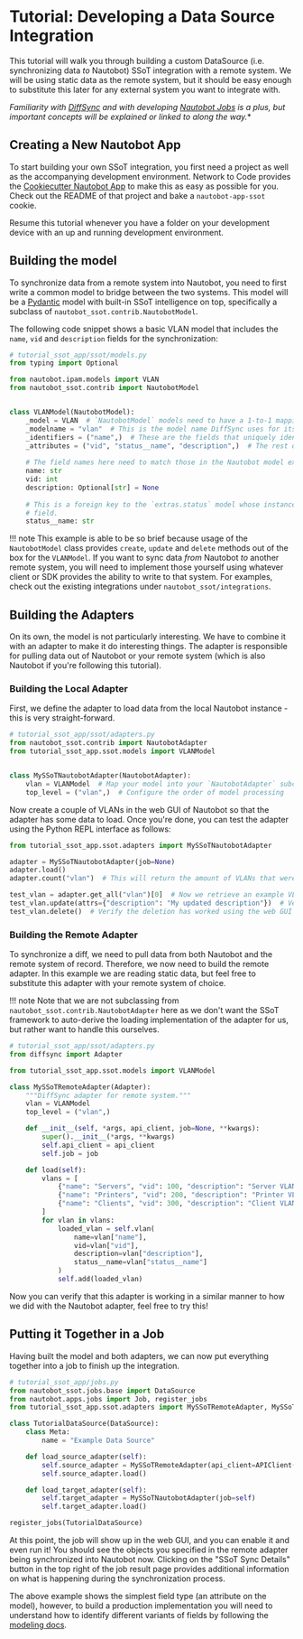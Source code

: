 # Tutorial: Developing a Data Source Integration

This tutorial will walk you through building a custom DataSource (i.e. synchronizing data _to_ Nautobot) SSoT integration with a remote system. We will be using static data as the remote system, but it should be easy enough to substitute this later for any external system you want to integrate with.

*Familiarity with [DiffSync](https://diffsync.readthedocs.io/en/latest/) and with developing [Nautobot Jobs](https://nautobot.readthedocs.io/en/latest/additional-features/jobs/) is a plus, but important concepts will be explained or linked to along the way.**

## Creating a New Nautobot App

To start building your own SSoT integration, you first need a project as well as the accompanying development environment. Network to Code provides the [Cookiecutter Nautobot App](https://github.com/nautobot/cookiecutter-nautobot-app) to make this as easy as possible for you. Check out the README of that project and bake a `nautobot-app-ssot` cookie.

Resume this tutorial whenever you have a folder on your development device with an up and running development environment.

## Building the model

To synchronize data from a remote system into Nautobot, you need to first write a common model to bridge between the two systems. This model will be a [Pydantic](https://docs.pydantic.dev/latest/) model with built-in SSoT intelligence on top, specifically a subclass of `nautobot_ssot.contrib.NautobotModel`.

The following code snippet shows a basic VLAN model that includes the `name`, `vid` and `description` fields for the synchronization:

```python
# tutorial_ssot_app/ssot/models.py
from typing import Optional

from nautobot.ipam.models import VLAN
from nautobot_ssot.contrib import NautobotModel


class VLANModel(NautobotModel):
    _model = VLAN  # `NautobotModel` models need to have a 1-to-1 mapping with a concrete Nautobot model
    _modelname = "vlan"  # This is the model name DiffSync uses for its logging output
    _identifiers = ("name",)  # These are the fields that uniquely identify a model instance
    _attributes = ("vid", "status__name", "description",)  # The rest of the data fields go here
    
    # The field names here need to match those in the Nautobot model exactly, otherwise it doesn't work.
    name: str  
    vid: int
    description: Optional[str] = None
    
    # This is a foreign key to the `extras.status` model whose instances can be uniquely identified through its `name`
    # field.
    status__name: str
```

!!! note
    This example is able to be so brief because usage of the `NautobotModel` class provides `create`, `update` and `delete` methods out of the box for the `VLANModel`. If you want to sync data _from_ Nautobot _to_ another remote system, you will need to implement those yourself using whatever client or SDK provides the ability to write to that system. For examples, check out the existing integrations under `nautobot_ssot/integrations`.


## Building the Adapters

On its own, the model is not particularly interesting. We have to combine it with an adapter to make it do interesting things. The adapter is responsible for pulling data out of Nautobot or your remote system (which is also Nautobot if you're following this tutorial). 

### Building the Local Adapter

First, we define the adapter to load data from the local Nautobot instance - this is very straight-forward.

```python
# tutorial_ssot_app/ssot/adapters.py
from nautobot_ssot.contrib import NautobotAdapter
from tutorial_ssot_app.ssot.models import VLANModel


class MySSoTNautobotAdapter(NautobotAdapter):
    vlan = VLANModel  # Map your model into your `NautobotAdapter` subclass
    top_level = ("vlan",)  # Configure the order of model processing
```

Now create a couple of VLANs in the web GUI of Nautobot so that the adapter has some data to load. Once you're done, you can test the adapter using the Python REPL interface as follows:

```python
from tutorial_ssot_app.ssot.adapters import MySSoTNautobotAdapter

adapter = MySSoTNautobotAdapter(job=None)
adapter.load()
adapter.count("vlan")  # This will return the amount of VLANs that were loaded from Nautobot

test_vlan = adapter.get_all("vlan")[0]  # Now we retrieve an example VLAN to test the model with
test_vlan.update(attrs={"description": "My updated description"})  # Verify the update has worked using the web GUI
test_vlan.delete()  # Verify the deletion has worked using the web GUI
```

### Building the Remote Adapter

To synchronize a diff, we need to pull data from both Nautobot and the remote system of record. Therefore, we now need to build the remote adapter. In this example we are reading static data, but feel free to substitute this adapter with your remote system of choice.

!!! note
    Note that we are not subclassing from `nautobot_ssot.contrib.NautobotAdapter` here as we don't want the SSoT framework to auto-derive the loading implementation of the adapter for us, but rather want to handle this ourselves.

```python
# tutorial_ssot_app/ssot/adapters.py
from diffsync import Adapter

from tutorial_ssot_app.ssot.models import VLANModel

class MySSoTRemoteAdapter(Adapter):
    """DiffSync adapter for remote system."""
    vlan = VLANModel
    top_level = ("vlan",)

    def __init__(self, *args, api_client, job=None, **kwargs):
        super().__init__(*args, **kwargs)
        self.api_client = api_client
        self.job = job

    def load(self):
        vlans = [
            {"name": "Servers", "vid": 100, "description": "Server VLAN Datacenter", "status__name": "Active"},
            {"name": "Printers", "vid": 200, "description": "Printer VLAN Office", "status__name": "Deprecated"},
            {"name": "Clients", "vid": 300, "description": "Client VLAN Office", "status__name": "Active"},
        ]
        for vlan in vlans:
            loaded_vlan = self.vlan(
                name=vlan["name"],
                vid=vlan["vid"],
                description=vlan["description"],
                status__name=vlan["status__name"]
            )
            self.add(loaded_vlan)
```

Now you can verify that this adapter is working in a similar manner to how we did with the Nautobot adapter, feel free to try this!

## Putting it Together in a Job

Having built the model and both adapters, we can now put everything together into a job to finish up the integration.

```python
# tutorial_ssot_app/jobs.py
from nautobot_ssot.jobs.base import DataSource
from nautobot.apps.jobs import Job, register_jobs
from tutorial_ssot_app.ssot.adapters import MySSoTRemoteAdapter, MySSoTNautobotAdapter

class TutorialDataSource(DataSource):
    class Meta:
        name = "Example Data Source"

    def load_source_adapter(self):
        self.source_adapter = MySSoTRemoteAdapter(api_client=APIClient(), job=self)
        self.source_adapter.load()

    def load_target_adapter(self):
        self.target_adapter = MySSoTNautobotAdapter(job=self)
        self.target_adapter.load()

register_jobs(TutorialDataSource)
```

At this point, the job will show up in the web GUI, and you can enable it and even run it! You should see the objects you specified in the remote adapter being synchronized into Nautobot now. Clicking on the "SSoT Sync Details" button in the top right of the job result page provides additional information on what is happening during the synchronization process.

The above example shows the simplest field type (an attribute on the model), however, to build a production implementation you will need to understand how to identify different variants of fields by following the [modeling docs](../dev/modeling.md).
